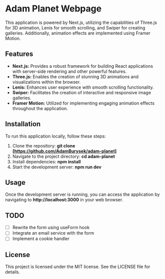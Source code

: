 # Adam Planet Webpage

This application is powered by Next.js, utilizing the capabilities of Three.js for 3D animation, Lenis for smooth scrolling, and Swiper for creating galleries. Additionally, animation effects are implemented using Framer Motion.

## Features

- **Next.js:** Provides a robust framework for building React applications with server-side rendering and other powerful features.
- **Three.js:** Enables the creation of stunning 3D animations and visualizations within the browser.
- **Lenis:** Enhances user experience with smooth scrolling functionality.
- **Swiper:** Facilitates the creation of interactive and responsive image galleries.
- **Framer Motion:** Utilized for implementing engaging animation effects throughout the application.

## Installation

To run this application locally, follow these steps:

1. Clone the repository: **git clone [https://github.com/AdamBurysek/adam-planet]**
2. Navigate to the project directory: **cd adam-planet**
3. Install dependencies: **npm install**
4. Start the development server: **npm run dev**

## Usage

Once the development server is running, you can access the application by navigating to **http://localhost:3000** in your web browser.

## TODO

- [ ] Rewrite the form using useForm hook
- [ ] Integrate an email service with the form
- [ ] Implement a cookie handler

## License

This project is licensed under the MIT license. See the LICENSE file for details.
